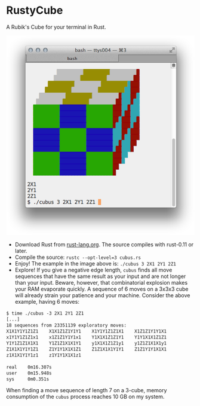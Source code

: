 # RustyCube

A Rubik's Cube for your terminal in Rust.


![](RustyCube.png)


- Download Rust from [rust-lang.org](http://www.rust-lang.org).  The source compiles with rust-0.11 or later.
- Compile the source:  `rustc --opt-level=3 cubus.rs`
- Enjoy!  The example in the image above is: `./cubus 3 2X1 2Y1 2Z1`
- Explore!  If you give a negative edge length, `cubus` finds all move sequences that have the same result as your input and are not longer than your input.  Beware, however, that combinatorial explosion makes your RAM evaporate quickly.  A sequence of 6 moves on a 3x3x3 cube will already strain your patience and your machine.  Consider the above example, having 6 moves:

```
$ time ./cubus -3 2X1 2Y1 2Z1
[...]
18 sequences from 23351139 exploratory moves:
X1X1Y1Y1Z1Z1	X1X1Z1Z1Y1Y1	X1Y1Y1Z1Z1X1	X1Z1Z1Y1Y1X1
x1Y1Y1Z1Z1x1	x1Z1Z1Y1Y1x1	Y1X1X1Z1Z1Y1	Y1Y1X1X1Z1Z1
Y1Y1Z1Z1X1X1	Y1Z1Z1X1X1Y1	y1X1X1Z1Z1y1	y1Z1Z1X1X1y1
Z1X1X1Y1Y1Z1	Z1Y1Y1X1X1Z1	Z1Z1X1X1Y1Y1	Z1Z1Y1Y1X1X1
z1X1X1Y1Y1z1	z1Y1Y1X1X1z1

real	0m16.307s
user	0m15.948s
sys		0m0.351s
```

When finding a move sequence of length 7 on a 3-cube, memory consumption of the `cubus` process reaches 10 GB on my system.
